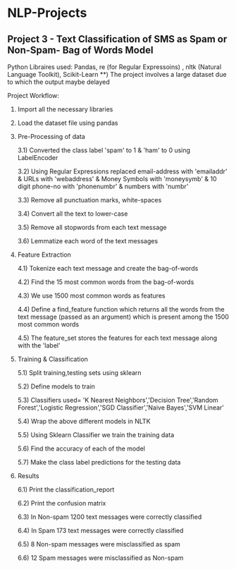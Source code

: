 # NLP-Projects
## Project 3 - Text Classification of SMS as Spam or Non-Spam- Bag of Words Model

Python Libraires used: Pandas, re (for Regular Expressoins) , nltk (Natural Language Toolkit), Scikit-Learn
**) The project involves a large dataset due to which the output maybe delayed

Project Workflow:

1) Import all the necessary libraries

2) Load the dataset file using pandas

3) Pre-Processing of data
      
      3.1) Converted the class label 'spam' to 1 & 'ham' to 0 using LabelEncoder
      
      3.2) Using Regular Expressions replaced email-address with 'emailaddr' & URLs with 'webaddress' & Money Symbols with 'moneysymb'
           & 10 digit phone-no with 'phonenumbr' & numbers with 'numbr'
           
      3.3) Remove all punctuation marks, white-spaces 
      
      3.4) Convert all the text to lower-case
      
      3.5) Remove all stopwords from each text message
      
      3.6) Lemmatize each word of the text messages

4) Feature Extraction
     
      4.1) Tokenize each text message and create the bag-of-words
      
      4.2) Find the 15 most common words from the bag-of-words
      
      4.3) We use 1500 most common words as features
      
      4.4) Define a find_feature function which returns all the words from the text message (passed as an argument) which is
           present among the 1500 most common words
           
      4.5) The feature_set stores the features for each text message along with the 'label'
 
 5) Training & Classification
      
      5.1) Split training,testing sets using sklearn
      
      5.2) Define models to train
      
      5.3) Classifiers used= 'K Nearest Neighbors','Decision Tree','Random Forest','Logistic Regression','SGD Classifier','Naive Bayes','SVM Linear'
      
      5.4) Wrap the above different models in NLTK
      
      5.5) Using Sklearn Classifier we train the training data
      
      5.6) Find the accuracy of each of the model
      
      5.7) Make the class label predictions for the testing data
      
  
 6) Results
     
     6.1) Print the classification_report
      
      6.2) Print the confusion matrix
      
      6.3) In Non-spam 1200 text messages were correctly classified
      
      6.4) In Spam 173 text messages were correctly classified
      
      6.5) 8 Non-spam messages were misclassified as spam
      
      6.6) 12 Spam messages were misclassified as Non-spam
      

      
           

